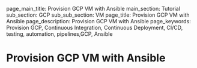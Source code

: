 page_main_title: Provision GCP VM with Ansible
main_section: Tutorial
sub_section: GCP
sub_sub_section: VM
page_title: Provision GCP VM with Ansible
page_description: Provision GCP VM with Ansible
page_keywords: Provision GCP, Continuous Integration, Continuous Deployment, CI/CD, testing, automation, pipelines,GCP, Ansible

# Provision GCP VM with Ansible
